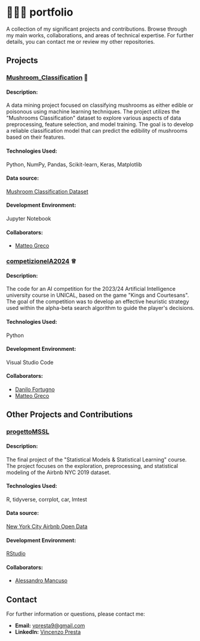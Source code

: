 # 👨🏻‍💻 portfolio 
A collection of my significant projects and contributions. Browse through my main works, collaborations, and areas of technical expertise. For further details, you can contact me or review my other repositories.

## Projects
### [Mushroom_Classification](https://github.com/VincenzoPresta/Mushroom_Classification) 🍄
#### Description:
A data mining project focused on classifying mushrooms as either edible or poisonous using machine learning techniques. The project utilizes the "Mushrooms Classification" dataset to explore various aspects of data preprocessing, feature selection, and model training.   The goal is to develop a reliable classification model that can predict the edibility of mushrooms based on their features.
#### Technologies Used: 
Python, NumPy, Pandas, Scikit-learn, Keras, Matplotlib
#### Data source: 
[Mushroom Classification Dataset](https://www.kaggle.com/datasets/uciml/mushroom-classification)
#### Development Environment:
Jupyter Notebook
#### Collaborators: 
- [Matteo Greco](https://github.com/GrecoMT)

### [competizioneIA2024](https://github.com/VincenzoPresta/competizioneIA2024) ♕
#### Description: 
The code for an AI competition for the 2023/24 Artificial Intelligence university course in UNICAL, based on the game "Kings and Courtesans". The goal of the competition was to develop an effective heuristic strategy used within the alpha-beta search algorithm to guide the player's decisions. 
#### Technologies Used: 
Python
#### Development Environment:
Visual Studio Code
#### Collaborators: 
- [Danilo Fortugno](https://github.com/4Tugno)
- [Matteo Greco](https://github.com/GrecoMT)


## Other Projects and Contributions
### [progettoMSSL](https://github.com/nide29/progettoMSSL)
#### Description: 
The final project of the "Statistical Models & Statistical Learning" course. The project focuses on the exploration, preprocessing, and statistical modeling of the Airbnb NYC 2019 dataset.
#### Technologies Used: 
R, tidyverse, corrplot, car, lmtest
#### Data source: 
[New York City Airbnb Open Data](https://www.kaggle.com/datasets/dgomonov/new-york-city-airbnb-open-data)
#### Development Environment:
[RStudio](https://posit.co/products/open-source/rstudio/)
#### Collaborators: 
- [Alessandro Mancuso](https://github.com/nide29)


## Contact
For further information or questions, please contact me:
- **Email:** [vpresta9@gmail.com](mailto:your-email@example.com)
- **LinkedIn:** [Vincenzo Presta](https://www.linkedin.com/in/vincenzo-presta-763113263/)

